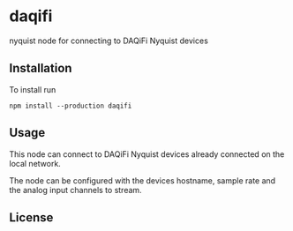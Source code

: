 # daqifi
nyquist node for connecting to DAQiFi Nyquist devices

## Installation
To install run
```
npm install --production daqifi
```

## Usage

This node can connect to DAQiFi Nyquist devices already connected on the local network.

The node can be configured with the devices hostname, sample rate and the analog input 
channels to stream.

## License
